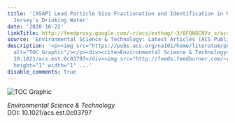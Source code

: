 ```yaml
---
title: '[ASAP] Lead Particle Size Fractionation and Identification in Newark, New
  Jersey’s Drinking Water'
date: '2020-10-22'
linkTitle: http://feedproxy.google.com/~r/acs/esthag/~3/0FON8CNVz_s/acs.est.0c03797
source: 'Environmental Science & Technology: Latest Articles (ACS Publications)'
description: '<p><img src="https://pubs.acs.org/na101/home/literatum/publisher/achs/journals/content/esthag/0/esthag.ahead-of-print/acs.est.0c03797/20201022/images/medium/es0c03797_0006.gif"
  alt="TOC Graphic"/></p><div><cite>Environmental Science & Technology</cite></div><div>DOI:
  10.1021/acs.est.0c03797</div><img src="http://feeds.feedburner.com/~r/acs/esthag/~4/0FON8CNVz_s"
  height="1" width="1" ...'
disable_comments: true
---
```

<p><img src="https://pubs.acs.org/na101/home/literatum/publisher/achs/journals/content/esthag/0/esthag.ahead-of-print/acs.est.0c03797/20201022/images/medium/es0c03797_0006.gif" alt="TOC Graphic"/></p><div><cite>Environmental Science & Technology</cite></div><div>DOI: 10.1021/acs.est.0c03797</div><img src="http://feeds.feedburner.com/~r/acs/esthag/~4/0FON8CNVz_s" height="1" width="1" ...